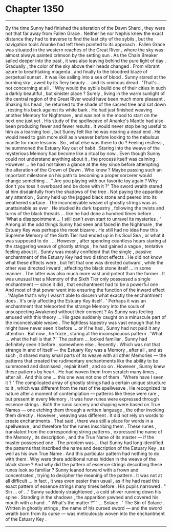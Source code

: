 
# Chapter 1350


---

By the time Sunny had finished the alteration of the Dawn Shard , they were not that far away from Fallen Grace . Neither he nor Nephis knew the exact distance they had to traverse to find the last city of the sybils , but the navigation tools Ananke had left them pointed to its approach . Fallen Grace was situated in the western reaches of the Great River , where the sky was almost always painted crimson by the setting sun . As the Chain Breaker sailed deeper into the past , it was also leaving behind the pure light of day .
Gradually , the color of the sky above their heads changed . From vibrant azure to breathtaking magenta , and finally to the bloodred blaze of perpetual sunset .
It was like sailing into a sea of blood . Sunny stared at the burning sky , awed by its fiery beauty … and its ominous dread .
'That's … not concerning at all . '
Why would the sybils build one of their cities in such a darkly beautiful , but sinister place ? Surely , living in the warm sunlight of the central region of the Great River would have been much more pleasant . Shaking his head , he returned to the shade of the sacred tree and sat down , resting his back against its white bark . He had just finished weaving another Memory for Nightmare , and was not in the mood to start on the next one just yet . His study of the spellweave of Ananke's Mantle had also been producing fewer and fewer results . It would never stop being useful to him as a learning tool , but Sunny felt like he was nearing a dead end . He would need to gain more skill as a weaver before looking to the nebulous mantle for more lessons . So , what else was there to do ?
Feeling restless , he summoned the Estuary Key out of habit . Staring into the weave of the mysterious Memory had become like a ritual by now . Even though Sunny could not understand anything about it , the process itself was calming . However … he had not taken a glance at the Key since before attempting the alteration of the Crown of Dawn . Who knew ? Maybe passing such an important milestone on his path to becoming a proper sorcerer would change something … " Are you playing with our favorite toy again ? Why don't you toss it overboard and be done with it ?"
The sword wraith stared at him disdainfully from the shadows of the tree . Not paying the apparition any attention , Sunny held up the jagged black stone and peered into its weathered surface . The inconceivable weave of ghostly strings was as unattainable as ever . He studied its dark tapestry , following the twists and turns of the black threads … like he had done a hundred times before . 'What a disappointment … I still can't even start to unravel its mysteries . '
Among all the odd things Sunny had seen and faced in the Nightmare , the Estuary Key was perhaps the most bizarre . He still had no idea how this Supreme Memory of the Sixth Tier had ended up in his Soul Sea , or what it was supposed to do . … However , after spending countless hours staring at the staggering weave of ghostly strings , he had gained a vague , tentative feeling about it .
Sunny was mostly confident that the single , passive enchantment of the Estuary Key had two distinct effects . He did not know what these effects were , but felt that one was directed outward , while the other was directed inward , affecting the black stone itself … in some manner . The latter was also much more vast and potent than the former . It was unusual that a Memory of the Sixth Tier only possessed a single enchantment — since it did , that enchantment had to be a powerful one . And most of that power went into ensuring the function of the inward effect .
'Maybe that's why I wasn't able to discern what exactly the enchantment does . It's only affecting the Estuary Key itself . '
Perhaps it was an enchantment that teleported the strange Memory into the souls of unsuspecting Awakened without their consent ?
As Sunny was feeling amused with this theory …
His gaze suddenly caught on a minuscule part of the inconceivable weave . The lightless tapestry was vast enough that he might have never seen it before … or if he had , Sunny had not paid it any attention . But now , he froze , staring at the inconspicuous pattern .
'What … what the hell is that ? '
The pattern … looked familiar . Sunny had definitely seen it before , somewhere else . Recently .
Which was not that strange in and of itself — the Estuary Key was a Memory , after all , and as such , it shared many small parts of its weave with all other Memories — the patterns that created the rudimentary enchantments like the ability to be summoned and dismissed , repair itself , and so on . However , Sunny knew these patterns by heart . He had woven them from scratch many times , after all . And this one … this one was not one of them . 'Where have I seen it ? '
The complicated array of ghostly strings had a certain unique structure to it , which was different from the rest of the spellweave . He recognized its nature after a moment of contemplation — patterns like these were rare , but present in every Memory . It was how runes were expressed through essence strings . Both the runic sorcery and shaping were based on True Names — one etching them through a written language , the other invoking them directly . However , weaving was different . It did not rely on words to create enchantments . That said , there was still a place for words in a spellweave , and therefore for the runes inscribing them . These runes , translated from the corresponding string patterns , expressed the name of the Memory , its description , and the True Name of its master — if the master possessed one .
The problem was … that Sunny had long identified the patterns that inscribed the name and description of the Estuary Key , as well as his own True Name . And this particular pattern had nothing to do with them .
Why were there additional runes hidden in the weave of the black stone ?
And why did the pattern of essence strings describing these runes look so familiar ?
Sunny leaned forward with a frown and concentrated , trying to decipher the meaning of the pattern . It was not at all difficult … in fact , it was even easier than usual , as if he had read this exact pattern of essence strings many times before . His pupils narrowed . " Sin … of …"
Sunny suddenly straightened , a cold shiver running down his spine . Standing in the shadows , the apparition yawned and covered his mouth with a hand .
" What's the matter ?"
' ... Solace . '
The Sin of Solace . Written in ghostly strings , the name of his cursed sword — and the sword wraith born from its curse — was meticulously woven into the enchantment of the Estuary Key .

---

